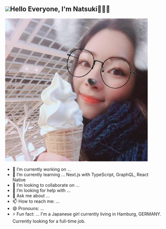 ## <img src="https://tenor.com/view/0529-light-flash-dreamhugo-shine-gif-14391127" width="25px">Hello Everyone, I'm <strong>Natsuki</strong>👩🏻‍🦰


<img src="https://raw.githubusercontent.com/Nafsuki/Nafsuki/main/profile.jpg" alt="avatar image of Natsuki Yamaguchi">

<!--

**Nafsuki/Nafsuki** is a ✨ _special_ ✨ repository because its `README.md` (this file) appears on your GitHub profile. 


Here are some ideas to get you started:
-->
- 🔭 I’m currently working on ...
- 🌱 I’m currently learning ... Next.js with TypeScript, GraphQL, React Native
- 👯 I’m looking to collaborate on ... 
- 🤔 I’m looking for help with ...
- 💬 Ask me about ...
- 📫 How to reach me: ... 
- 😄 Pronouns: ...
- ⚡ Fun fact: ... I'm a Japanese girl currently living in Hamburg, GERMANY. Currently looking for a full-time job.

